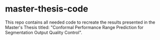 # master-thesis-code
This repo contains all needed code to recreate the results presented in the Master's Thesis titled: "Conformal Performance Range Prediction for Segmentation Output Quality Control".

